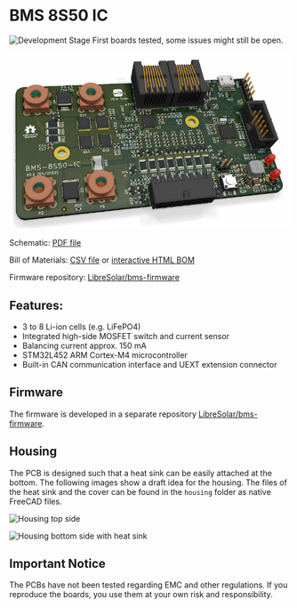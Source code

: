 # BMS 8S50 IC

![Development Stage](https://img.shields.io/badge/development%20stage-beta-orange.svg) First boards tested, some issues might still be open.

![BMS 8S50 IC](build/bms-8s50-ic.jpg)

Schematic: [PDF file](https://github.com/LibreSolar/bms-8s50-ic/raw/master/build/bms-8s50-ic_schematic.pdf)

Bill of Materials: [CSV file](build/bms-8s50-ic_bom.csv) or [interactive HTML BOM](https://libre.solar/bms-8s50-ic/build/bms-8s50-ic_ibom.html)

Firmware repository: [LibreSolar/bms-firmware](https://github.com/LibreSolar/bms-firmware)

## Features:

- 3 to 8 Li-ion cells (e.g. LiFePO4)
- Integrated high-side MOSFET switch and current sensor
- Balancing current approx. 150 mA
- STM32L452 ARM Cortex-M4 microcontroller
- Built-in CAN communication interface and UEXT extension connector

## Firmware

The firmware is developed in a separate repository [LibreSolar/bms-firmware](https://github.com/LibreSolar/bms-firmware).

## Housing

The PCB is designed such that a heat sink can be easily attached at the bottom. The following images show a draft idea for the housing. The files of the heat sink and the cover can be found in the `housing` folder as native FreeCAD files.

![Housing top side](housing/top.png)

![Housing bottom side with heat sink](housing/bottom.png)

## Important Notice

The PCBs have not been tested regarding EMC and other regulations. If you reproduce the boards, you use them at your own risk and responsibility.
